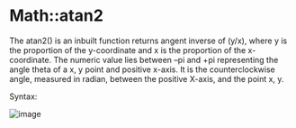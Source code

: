 # Math::atan2

The atan2() is an inbuilt function  returns angent inverse of (y/x), where y is the proportion of the y-coordinate and x is the proportion of the x-coordinate. The numeric value lies between –pi and +pi representing the angle theta of a x, y point and positive x-axis. It is the counterclockwise angle, measured in radian, between the positive X-axis, and the point x, y.

Syntax:

![image](https://user-images.githubusercontent.com/70141250/126697064-40a9b6c5-2323-431d-a162-7199c66c96de.png)
